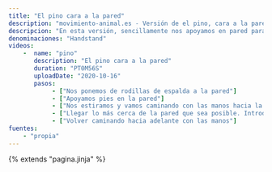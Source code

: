 ```yaml
---
title: "El pino cara a la pared"
description: "movimiento-animal.es - Versión de el pino, cara a la pared"
descripcion: "En esta versión, sencillamente nos apoyamos en pared para hacer el pino. Una vez estamos arriba, estirar los hombros, relajar la cervical y meter el abdomen."
denominaciones: "Handstand"
videos: 
    -  name: "pino"
       description: "El pino cara a la pared"
       duration: "PT0M56S"
       uploadDate: "2020-10-16"
       pasos:
            - ["Nos ponemos de rodillas de espalda a la pared"]
            - ["Apoyamos pies en la pared"]
            - ["Nos estiramos y vamos caminando con las manos hacia la pared"]
            - ["Llegar lo más cerca de la pared que sea posible. Introducir abdomen para que no la toque."]
            - ["Volver caminando hacia adelante con las manos"]
fuentes:
    - "propia"
---
```

{% extends  "pagina.jinja" %}